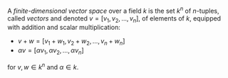 A *finite-dimensional vector space* over a field $k$ is the set $k^n$ of $n$-tuples, called *vectors* and denoted $v = [v_1, v_2, \ldots, v_n]$, of elements of $k$, equipped with addition and scalar multiplication:

- $v + w = [v_1 + w_1, v_2 + w_2, \ldots, v_n + w_n]$
- $\alpha v = [\alpha v_1, \alpha v_2, \ldots, \alpha v_n]$

for $v, w \in k^n$ and $\alpha \in k$.
